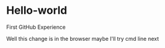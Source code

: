 # Hello-world
First GitHub Experience

Well this change is in the browser maybe I'll try cmd line next
